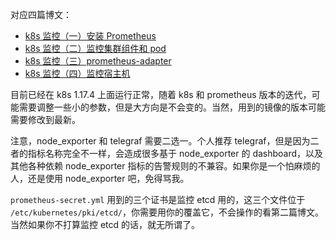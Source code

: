 对应四篇博文：

- [k8s 监控（一）安装 Prometheus](https://juejin.im/post/5d4ac8e9f265da03e921b463)
- [k8s 监控（二）监控集群组件和 pod](https://juejin.im/post/5d5d32a2f265da03f77e6e22)
- [k8s 监控（三）prometheus-adapter](https://juejin.im/post/5da5c0b7f265da5b894a18d3)
- [k8s 监控（四）监控宿主机](https://juejin.im/post/5e3a52866fb9a07c8b5ba0bf)

目前已经在 k8s 1.17.4 上面运行正常，随着 k8s 和 prometheus 版本的迭代，可能需要调整一些小的参数，但是大方向是不会变的。当然，用到的镜像的版本可能需要修改到最新。

注意，node_exporter 和 telegraf 需要二选一。个人推荐 telegraf，但是因为二者的指标名称完全不一样，会造成很多基于 node_exporter 的 dashboard，以及其他各种依赖 node_exporter 指标的告警规则的不兼容。如果你是一个怕麻烦的人，还是使用 node_exporter 吧，免得骂我。

`prometheus-secret.yml` 用到的三个证书是监控 etcd 用的，这三个文件位于 `/etc/kubernetes/pki/etcd/`，你需要用你的覆盖它，不会操作的看第二篇博文。当然如果你不打算监控 etcd 的话，就无所谓了。
